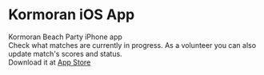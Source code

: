 # Kormoran iOS App
Kormoran Beach Party iPhone app  
Check what matches are currently in progress. As a volunteer you can also update match's scores and status.  
Download it at [App Store](https://apps.apple.com/pl/app/kormoran/id1465780775?l=pl)
